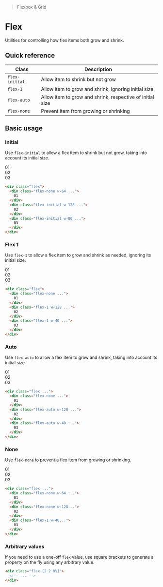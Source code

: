 > Flexbox & Grid

# Flex
Utilities for controlling how flex items both grow and shrink.

## Quick reference

| Class          | Description                                               |
| -------------- | --------------------------------------------------------- |
| `flex-initial` | Allow item to shrink but not grow                         |
| `flex-1`       | Allow item to grow and shrink, ignoring initial size      |
| `flex-auto`    | Allow item to grow and shrink, respective of initial size |
| `flex-none`    | Prevent item from growing or shrinking                    |

## Basic usage
### Initial
Use `flex-initial` to allow a flex item to shrink but not grow, taking into account its initial size.

<width-controller>
  <container>
    <box striped class="flex gap-16" fg-color="var(--tw-blue-fg)" bg-color="var(--tw-blue-bg)">
      <div class="w-64 flex-none bg-blue-800 ex-box">01</div>
      <div class="w-128 flex-initial bg-blue-500 ex-box">02</div>
      <div class="w-80 flex-initial bg-blue-500 ex-box">03</div>
    </box>
  </container>
</width-controller>

```html
<div class="flex">
  <div class="flex-none w-64 ...">
    01
  </div>
  <div class="flex-initial w-128 ...">
    02
  </div>
  <div class="flex-initial w-80 ...">
    03
  </div>
</div>
```

### Flex 1
Use `flex-1` to allow a flex item to grow and shrink as needed, ignoring its initial size.

<width-controller>
  <container>
    <box striped class="flex gap-16" fg-color="var(--tw-pink-fg)" bg-color="var(--tw-pink-bg)">
      <div class="w-64 flex-none bg-pink-800 ex-box">01</div>
      <div class="w-128 flex-1 bg-pink-500 ex-box">02</div>
      <div class="w-40 flex-1 bg-pink-500 ex-box">03</div>
    </box>
  </container>
</width-controller>

```html
<div class="flex">
  <div class="flex-none ...">
    01
  </div>
  <div class="flex-1 w-128 ...">
    02
  </div>
  <div class="flex-1 w-40 ...">
    03
  </div>
</div>
```

### Auto
Use `flex-auto` to allow a flex item to grow and shrink, taking into account its initial size.

<width-controller>
  <container>
    <box striped class="flex gap-16" fg-color="var(--tw-violet-fg)" bg-color="var(--tw-violet-bg)">
      <div class="w-64 flex-none bg-violet-800 ex-box">01</div>
      <div class="w-128 flex-auto bg-violet-500 ex-box">02</div>
      <div class="w-40 flex-auto bg-violet-500 ex-box">03</div>
    </box>
  </container>
</width-controller>

```html
<div class="flex ...">
  <div class="flex-none ...">
    01
  </div>
  <div class="flex-auto w-128 ...">
    02
  </div>
  <div class="flex-auto w-40 ...">
    03
  </div>
</div>
```

### None
Use `flex-none` to prevent a flex item from growing or shrinking.

<width-controller>
  <container>
    <box striped class="flex gap-16" fg-color="var(--tw-indigo-fg)" bg-color="var(--tw-indigo-bg)">
      <div class="w-64 flex-none bg-indigo-800 ex-box">01</div>
      <div class="w-128 flex-none bg-indigo-500 ex-box">02</div>
      <div class="w-40 flex-1 bg-indigo-500 ex-box">03</div>
    </box>
  </container>
</width-controller>

```html
<div class="flex ...">
  <div class="flex-none w-64 ...">
    01
  </div>
  <div class="flex-none w-128...">
    02
  </div>
  <div class="flex-1 w-40...">
    03
  </div>
</div>
```

### Arbitrary values
If you need to use a one-off `flex` value, use square brackets to generate a property on the fly using any arbitrary value.

```html
<div class="flex-[2_2_0%]">
  <!-- ... -->
</div>
```